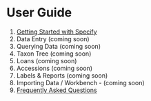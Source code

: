 # User Guide

1. [Getting Started with Specify](https://github.com/NHMDenmark/DanSpecify/blob/master/Documentation/User%20Guide/1.%20Getting%20Started.md)
1. Data Entry (coming soon)
1. Querying Data (coming soon)
1. Taxon Tree (coming soon)
1. Loans (coming soon)
1. Accessions  (coming soon)
1. Labels & Reports  (coming soon)
1. Importing Data / Workbench - (coming soon)
1. [Frequently Asked Questions](https://github.com/NHMDenmark/DanSpecify/blob/master/Documentation/User%20Guide/8.%20FAQ.md)
